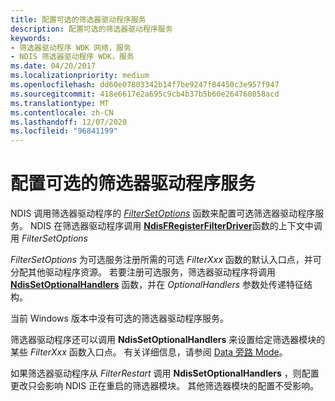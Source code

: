 ```yaml
---
title: 配置可选的筛选器驱动程序服务
description: 配置可选的筛选器驱动程序服务
keywords:
- 筛选器驱动程序 WDK 网络，服务
- NDIS 筛选器驱动程序 WDK，服务
ms.date: 04/20/2017
ms.localizationpriority: medium
ms.openlocfilehash: dd60e07803342b14f7be9247f84450c3e957f947
ms.sourcegitcommit: 418e6617e2a695c9cb4b37b5b60e264760858acd
ms.translationtype: MT
ms.contentlocale: zh-CN
ms.lasthandoff: 12/07/2020
ms.locfileid: "96841199"
---
```

# <a name="configuring-optional-filter-driver-services"></a>配置可选的筛选器驱动程序服务





NDIS 调用筛选器驱动程序的 [*FilterSetOptions*](/windows-hardware/drivers/ddi/ndis/nc-ndis-set_options) 函数来配置可选筛选器驱动程序服务。 NDIS 在筛选器驱动程序调用 [**NdisFRegisterFilterDriver**](/windows-hardware/drivers/ddi/ndis/nf-ndis-ndisfregisterfilterdriver)函数的上下文中调用 *FilterSetOptions*

*FilterSetOptions* 为可选服务注册所需的可选 *FilterXxx* 函数的默认入口点，并可分配其他驱动程序资源。 若要注册可选服务，筛选器驱动程序将调用 [**NdisSetOptionalHandlers**](/windows-hardware/drivers/ddi/ndis/nf-ndis-ndissetoptionalhandlers) 函数，并在 *OptionalHandlers* 参数处传递特征结构。

当前 Windows 版本中没有可选的筛选器驱动程序服务。

筛选器驱动程序还可以调用 **NdisSetOptionalHandlers** 来设置给定筛选器模块的某些 *FilterXxx* 函数入口点。 有关详细信息，请参阅 [Data 旁路 Mode](data-bypass-mode.md)。

如果筛选器驱动程序从 *FilterRestart* 调用 **NdisSetOptionalHandlers** ，则配置更改只会影响 NDIS 正在重启的筛选器模块。 其他筛选器模块的配置不受影响。

 

